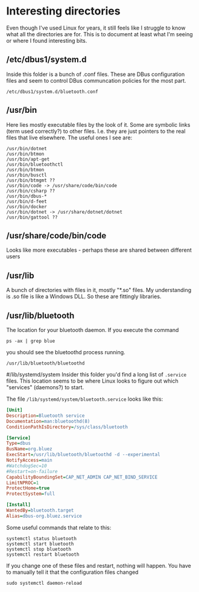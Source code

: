 # Interesting directories
Even though I've used Linux for years, it still feels like I struggle to know what all the directories are for. This is to document at least what I'm seeing or where I found interesting bits.

## /etc/dbus1/system.d
Inside this folder is a bunch of .conf files. These are DBus configuration files and seem to control DBus communcation policies for the most part.
```console
/etc/dbus1/system.d/bluetooth.conf
```

## /usr/bin
Here lies mostly executable files by the look of it. Some are symbolic links (term used correctly?) to other files.
I.e. they are just pointers to the real files that live elsewhere.
The useful ones I see are:
```
/usr/bin/dotnet
/usr/bin/btmon
/usr/bin/apt-get
/usr/bin/bluetoothctl
/usr/bin/btmon
/usr/bin/busctl
/usr/bin/btmgmt ??
/usr/bin/code -> /usr/share/code/bin/code
/usr/bin/csharp ??
/usr/bin/dbus-*
/usr/bin/d-feet
/usr/bin/docker
/usr/bin/dotnet -> /usr/share/dotnet/dotnet
/usr/bin/gattool ??

```
## /usr/share/code/bin/code
Looks like more executables - perhaps these are shared between different users

## /usr/lib
A bunch of directories with files in it, mostly "*.so" files. My understanding is .so file is like a Windows DLL. So these are fittingly libraries.

## /usr/lib/bluetooth
The location for your bluetooth daemon. 
If you execute the command 
```
ps -ax | grep blue
```
you should see the bluetoothd process running.
```
/usr/lib/bluetooth/bluetoothd
```

 #/lib/systemd/system 
 Insider this folder you'd find a long list of `.service` files. This location seems to be where Linux looks to figure out which "services" (daemons?) to start.
 
 The file `/lib/systemd/system/bluetooth.service` looks like this:
 ```ini
 [Unit]
Description=Bluetooth service
Documentation=man:bluetoothd(8)
ConditionPathIsDirectory=/sys/class/bluetooth

[Service]
Type=dbus
BusName=org.bluez
ExecStart=/usr/lib/bluetooth/bluetoothd -d --experimental
NotifyAccess=main
#WatchdogSec=10
#Restart=on-failure
CapabilityBoundingSet=CAP_NET_ADMIN CAP_NET_BIND_SERVICE
LimitNPROC=1
ProtectHome=true
ProtectSystem=full

[Install]
WantedBy=bluetooth.target
Alias=dbus-org.bluez.service
 ```

 Some useful commands that relate to this:
 ```
 systemctl status bluetooth
 systemctl start bluetooth
 systemctl stop bluetooth
 systemctl restart bluetooth
 ```
 If you change one of these files and restart, nothing will happen. You have to manually tell it that the configuration files changed
 ```
 sudo systemctl daemon-reload
 ```